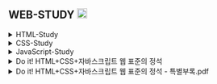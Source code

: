 ## WEB-STUDY [<img src='https://cdn.jsdelivr.net/npm/simple-icons@3.0.1/icons/notion.svg' alt='notion' height='20'>](https://www.notion.so/WEB-STUDY-2baa6d986c7d4e7190ceff4683027e40)

<details>
<summary> HTML-Study </summary>
<div markdown="1">    
  
  https://www.youtube.com/watch?v=8kJwTrs6e-4
  
</div>
</details>

<details>
<summary> CSS-Study </summary>
<div markdown="1">    
  
  https://www.youtube.com/watch?v=576Bt8CVVJA
  
</div>
</details>

<details>
<summary> JavaScript-Study </summary>
<div markdown="1">    
  
  https://www.youtube.com/watch?v=P0FY8k916e0
  
</div>
</details>

</div>

<details>
<summary> Do it! HTML+CSS+자바스크립트 웹 표준의 정석 </summary>
<div markdown="1">    
  
  https://youtu.be/XdFWx0lO5B4
  
</div>
</details>

</details>

<details>
<summary> Do it! HTML+CSS+자바스크립트 웹 표준의 정석 - 특별부록.pdf </summary>
<div markdown="1">    
  
  [전자책_Do it! HTML+CSS+자바스크립트 웹 표준의 정석 - 특별부록.pdf](https://github.com/his0si/WEB-STUDY/files/11482614/_Do.it.HTML%2BCSS%2B.-.pdf)
 
</div>
</details>

